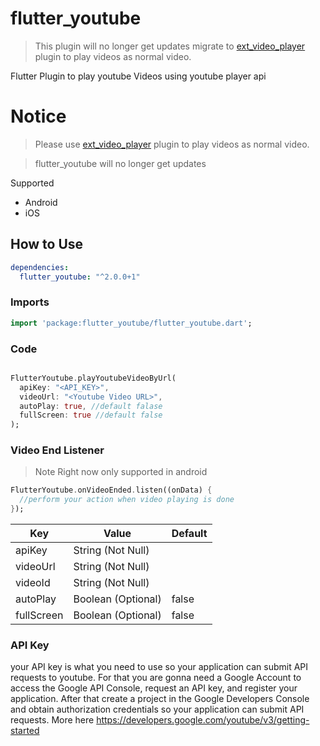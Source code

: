 # flutter_youtube 

> This plugin will no longer get updates migrate to [ext_video_player](https://pub.dartlang.org/packages/ext_video_player) plugin to play videos as normal video.

Flutter Plugin to play youtube Videos using youtube player api

# Notice

> Please use [ext_video_player](https://pub.dartlang.org/packages/ext_video_player) plugin to play videos as normal video.

> flutter_youtube will no longer get updates

Supported

- Android
- iOS

## How to Use

```yaml
dependencies:
  flutter_youtube: "^2.0.0+1"
```

### Imports

```dart
import 'package:flutter_youtube/flutter_youtube.dart';
```

### Code

```dart

FlutterYoutube.playYoutubeVideoByUrl(
  apiKey: "<API_KEY>",
  videoUrl: "<Youtube Video URL>",
  autoPlay: true, //default falase
  fullScreen: true //default false
);
```

### Video End Listener

> Note Right now only supported in android

```dart
FlutterYoutube.onVideoEnded.listen((onData) {
  //perform your action when video playing is done
});
```

| Key        | Value              | Default |
| ---------- | ------------------ | ------- |
| apiKey     | String (Not Null)  |
| videoUrl   | String (Not Null)  |
| videoId    | String (Not Null)  |
| autoPlay   | Boolean (Optional) | false   |
| fullScreen | Boolean (Optional) | false   |

### API Key
your API key is what you need to use so your application can submit API requests to youtube. For that you are gonna need a Google Account to access the Google API Console, request an API key, and register your application. After that create a project in the Google Developers Console and obtain authorization credentials so your application can submit API requests. More here https://developers.google.com/youtube/v3/getting-started

